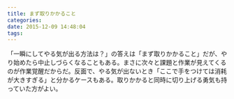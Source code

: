 ```yaml
---
title: まず取りかかること
categories:
date: 2015-12-09 14:48:04
tags:
---
```


「一瞬にしてやる気が出る方法は？」の答えは「まず取りかかること」だが、やり始めたら中止しづらくなることもある。まさに次々と課題と作業が見えてくるのが作業覚醒だからだ。反面で、やる気が出ないとき「ここで手をつけては消耗が大きすぎる」と分かるケースもある。取りかかると同時に切り上げる勇気も持っていた方がよい。
